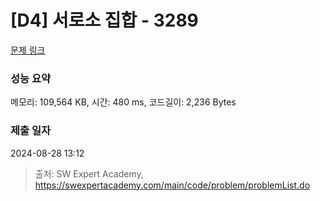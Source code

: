 # [D4] 서로소 집합 - 3289 

[문제 링크](https://swexpertacademy.com/main/code/problem/problemDetail.do?contestProbId=AWBJKA6qr2oDFAWr) 

### 성능 요약

메모리: 109,564 KB, 시간: 480 ms, 코드길이: 2,236 Bytes

### 제출 일자

2024-08-28 13:12



> 출처: SW Expert Academy, https://swexpertacademy.com/main/code/problem/problemList.do